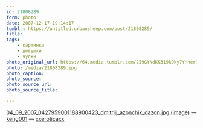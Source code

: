 ```yaml
---
id: 21808289
form: photo
date: 2007-12-17 19:14:17
tumblr: https://untitled.urbansheep.com/post/21808289/
title:
tags:
    - картинки
    - девушки
    - чулки
photo_original_url: https://64.media.tumblr.com/2I9GYNdKK319k9ky7YHher7m_640.jpg
photo: /media/21808289.jpg
photo_caption: 
photo_source:
photo_source_url:
photo_source_title:

---
```


<p><a href="http://bp1.blogger.com/_3jMS2KUIaDA/RvydPSM-K9I/AAAAAAAALcg/GjefQUrW6j4/s1600-h/04_09_2007_0427959001188900423_dmitrijj_azonchik_dazon.jpg">04_09_2007_0427959001188900423_dmitrijj_azonchik_dazon.jpg (image)</a> — <a href="http://keng001.tumblr.com/">keng001</a> — <a href="http://xxeroticaxx.tumblr.com/">xxeroticaxx</a></p>
